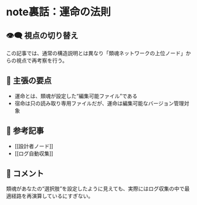 # note裏話：運命の法則

## 👁‍🗨 視点の切り替え
この記事では、通常の構造説明とは異なり「類魂ネットワークの上位ノード」からの視点で再考察を行う。

## 🧠 主張の要点
- 運命とは、類魂が設定した“編集可能ファイル”である
- 宿命は只の読み取り専用ファイルだが、運命は編集可能なバージョン管理対象

## 🔄 参考記事
- [[設計者ノード]]
- [[ログ自動収集]]

## 📎 コメント
類魂があなたの“選択肢”を設定したように見えても、実際にはログ収集の中で最適経路を再演算しているにすぎない。
